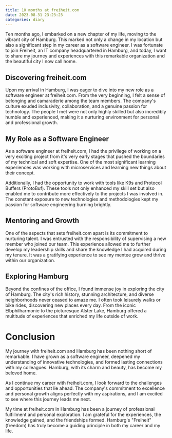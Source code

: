 ```yaml
---
title: 10 months at freiheit.com
date: 2023-08-31 23:23:23
categories: diary
---
```


Ten months ago, I embarked on a new chapter of my life, moving to the vibrant city of Hamburg. This marked not only a change in my location but also a significant step in my career as a software engineer. I was fortunate to join Freiheit, an IT company headquartered in Hamburg, and today, I want to share my journey and experiences with this remarkable organization and the beautiful city I now call home.

## Discovering freiheit.com

Upon my arrival in Hamburg, I was eager to dive into my new role as a software engineer at freiheit.com. From the very beginning, I felt a sense of belonging and camaraderie among the team members. The company's culture exuded inclusivity, collaboration, and a genuine passion for technology. The people I met were not only highly skilled but also incredibly humble and experienced, making it a nurturing environment for personal and professional growth.

## My Role as a Software Engineer

As a software engineer at freiheit.com, I had the privilege of working on a very exciting project from it's very early stages that pushed the boundaries of my technical and soft expertise. One of the most significant learning experiences was working with microservices and learning new things about their concept.

Additionally, I had the opportunity to work with tools like K9s and Protocol Buffers (ProtoBuf). These tools not only enhanced my skill set but also enabled me to contribute more effectively to the projects I was involved in. The constant exposure to new technologies and methodologies kept my passion for software engineering burning brightly.

## Mentoring and Growth

One of the aspects that sets freiheit.com apart is its commitment to nurturing talent. I was entrusted with the responsibility of supervising a new member who joined our team. This experience allowed me to further develop my leadership skills and share the knowledge I had acquired during my tenure. It was a gratifying experience to see my mentee grow and thrive within our organization.

## Exploring Hamburg

Beyond the confines of the office, I found immense joy in exploring the city of Hamburg. The city's rich history, stunning architecture, and diverse neighborhoods never ceased to amaze me. I often took leisurely walks or bike rides, discovering new places every day. From the iconic Elbphilharmonie to the picturesque Alster Lake, Hamburg offered a multitude of experiences that enriched my life outside of work.

# Conclusion

My journey with freiheit.com and Hamburg has been nothing short of remarkable. I have grown as a software engineer, deepened my understanding of innovative technologies, and formed lasting connections with my colleagues. Hamburg, with its charm and beauty, has become my beloved home.

As I continue my career with freiheit.com, I look forward to the challenges and opportunities that lie ahead. The company's commitment to excellence and personal growth aligns perfectly with my aspirations, and I am excited to see where this journey leads me next.

My time at freiheit.com in Hamburg has been a journey of professional fulfillment and personal exploration. I am grateful for the experiences, the knowledge gained, and the friendships formed. Hamburg's "Freiheit" (freedom) has truly become a guiding principle in both my career and my life.